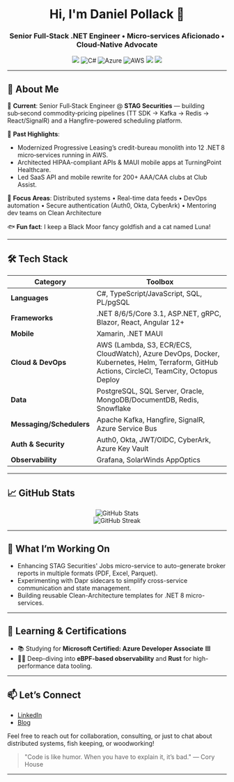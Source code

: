 
<h1 align="center">Hi, I'm Daniel Pollack 👋</h1>
<h3 align="center">Senior Full‑Stack .NET Engineer • Micro‑services Aficionado • Cloud‑Native Advocate</h3>

<p align="center">
  <img src="https://img.shields.io/badge/.NET%2010-blueviolet?style=for-the-badge&logo=dotnet" />
  <img src="https://img.shields.io/badge/C%23-512BD4?style=for-the-badge&logo=csharp&logoColor=white" alt="C#"/>
  <img src="https://img.shields.io/badge/Azure-008AD7?style=for-the-badge&logo=microsoftazure&logoColor=white" alt="Azure"/>
  <img src="https://img.shields.io/badge/AWS-FF9900?style=for-the-badge&logo=amazonaws&logoColor=white" alt="AWS"/>
  <img src="https://img.shields.io/badge/Kafka-231F20?style=for-the-badge&logo=apachekafka" />
  <img src="https://img.shields.io/badge/Redis-DC382D?style=for-the-badge&logo=redis&logoColor=white" />
</p>

---

## 🚀 About Me

🔹 **Current**: Senior Full‑Stack Engineer @ **STAG Securities** — building sub‑second commodity‑pricing pipelines (TT SDK → Kafka → Redis → React/SignalR) and a Hangfire-powered scheduling platform.

🔹 **Past Highlights**:
- Modernized Progressive Leasing’s credit-bureau monolith into 12 .NET 8 micro‑services running in AWS.
- Architected HIPAA-compliant APIs & MAUI mobile apps at TurningPoint Healthcare.
- Led SaaS API and mobile rewrite for 200+ AAA/CAA clubs at Club Assist.

🔹 **Focus Areas**:
Distributed systems • Real-time data feeds • DevOps automation • Secure authentication (Auth0, Okta, CyberArk) • Mentoring dev teams on Clean Architecture

🐟 **Fun fact**: I keep a Black Moor fancy goldfish and a cat named Luna!

---

## 🛠 Tech Stack

| Category            | Toolbox |
|---------------------|---------|
| **Languages**        | C#, TypeScript/JavaScript, SQL, PL/pgSQL |
| **Frameworks**       | .NET 8/6/5/Core 3.1, ASP.NET, gRPC, Blazor, React, Angular 12+ |
| **Mobile**           | Xamarin, .NET MAUI |
| **Cloud & DevOps**   | AWS (Lambda, S3, ECR/ECS, CloudWatch), Azure DevOps, Docker, Kubernetes, Helm, Terraform, GitHub Actions, CircleCI, TeamCity, Octopus Deploy |
| **Data**             | PostgreSQL, SQL Server, Oracle, MongoDB/DocumentDB, Redis, Snowflake |
| **Messaging/Schedulers** | Apache Kafka, Hangfire, SignalR, Azure Service Bus |
| **Auth & Security**  | Auth0, Okta, JWT/OIDC, CyberArk, Azure Key Vault |
| **Observability**    | Grafana, SolarWinds AppOptics |

---

## 📈 GitHub Stats

<p align="center">
  <img src="https://github-readme-stats.vercel.app/api?username=DotNetDeveloperDan&show_icons=true&theme=tokyonight" alt="GitHub Stats" />
  <br />
  <img src="https://github-readme-streak-stats.herokuapp.com/?user=DotNetDeveloperDan&theme=tokyonight" alt="GitHub Streak" />
</p>

---

## 🔭 What I’m Working On

- Enhancing STAG Securities' Jobs micro-service to auto-generate broker reports in multiple formats (PDF, Excel, Parquet).
- Experimenting with Dapr sidecars to simplify cross-service communication and state management.
- Building reusable Clean-Architecture templates for .NET 8 micro-services.

---

## 🌱 Learning & Certifications

- 📚 Studying for **Microsoft Certified: Azure Developer Associate** 🟦
- 🕵️‍♂️ Deep-diving into **eBPF-based observability** and **Rust** for high-performance data tooling.

---

## 📫 Let’s Connect

- [LinkedIn](https://www.linkedin.com/in/daniel-pollack-57706647/)
- [Blog](https://dotnetdeveloperdan.blogspot.com/)

Feel free to reach out for collaboration, consulting, or just to chat about distributed systems, fish keeping, or woodworking!

> "Code is like humor. When you have to explain it, it’s bad." — Cory House

---
